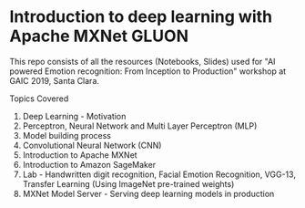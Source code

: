 # Introduction to deep learning with Apache MXNet GLUON

This repo consists of all the resources (Notebooks, Slides) used for "AI powered Emotion recognition: From Inception to Production" workshop at GAIC 2019, Santa Clara.

Topics Covered

1. Deep Learning - Motivation
2. Perceptron, Neural Network and Multi Layer Perceptron (MLP)
3. Model building process
4. Convolutional Neural Network (CNN)
5. Introduction to Apache MXNet
6. Introduction to Amazon SageMaker
7. Lab - Handwritten digit recognition, Facial Emotion Recognition, VGG-13, Transfer Learning (Using ImageNet pre-trained weights)
8. MXNet Model Server - Serving deep learning models in production
